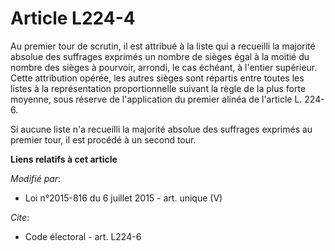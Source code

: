 # Article L224-4

Au premier tour de scrutin, il est attribué à la liste qui a recueilli la majorité absolue des suffrages exprimés un nombre
de sièges égal à la moitié du nombre des sièges à pourvoir, arrondi, le cas échéant, à l'entier supérieur. Cette attribution
opérée, les autres sièges sont répartis entre toutes les listes à la représentation proportionnelle suivant la règle de la
plus forte moyenne, sous réserve de l'application du premier alinéa de l'article L. 224-6.

Si aucune liste n'a recueilli la majorité absolue des suffrages exprimés au premier tour, il est procédé à un second tour.

**Liens relatifs à cet article**

_Modifié par_:

  - Loi n°2015-816 du 6 juillet 2015 - art. unique (V)

_Cite_:

  - Code électoral - art. L224-6

